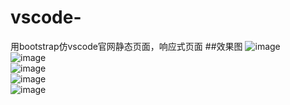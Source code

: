 # vscode-
用bootstrap仿vscode官网静态页面，响应式页面
##效果图
![image](https://github.com/lanpangtou/vscode-/tree/master/doc/img/1.png)  
![image](https://github.com/lanpangtou/vscode-/tree/master/doc/img/2.png)  
![image](https://github.com/lanpangtou/vscode-/tree/master/doc/img/3.png)  
![image](https://github.com/lanpangtou/vscode-/tree/master/doc/img/4.png)  
![image](https://github.com/lanpangtou/vscode-/tree/master/doc/img/5.png)  
